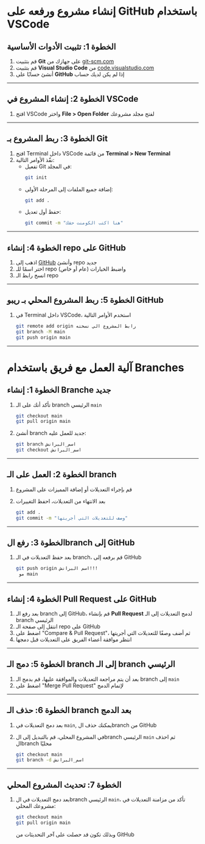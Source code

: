 # إنشاء مشروع ورفعه على GitHub باستخدام VSCode

## الخطوة 1: تثبيت الأدوات الأساسية
1. قم بتثبيت **Git** على جهازك من [git-scm.com](https://git-scm.com/downloads/)
2. قم بتثبيت **Visual Studio Code** من [code.visualstudio.com](https://code.visualstudio.com/)
3. أنشئ حسابًا على **GitHub** إذا لم يكن لديك حساب

---

## الخطوة 2: إنشاء المشروع في VSCode
1. افتح VSCode واختر **File > Open Folder** لفتح مجلد مشروعك

---

## الخطوة 3: ربط المشروع بـ Git
1. افتح Terminal داخل VSCode من قائمة **Terminal > New Terminal**
2. نفّذ الأوامر التالية:
   - تفعيل Git في المجلد:
     ```bash
     git init
     ```
   - إضافة جميع الملفات إلى المرحلة الأولى:
     ```bash
     git add .
     ```
   - حفظ أول تعديل:
     ```bash
     git commit -m "هنا اكتب الكومنت حقك"
     ```

---

## الخطوة 4: إنشاء repo على GitHub
1. اذهب إلى [GitHub](https://github.com/) وأنشئ repo جديد
2. اختر اسمًا للـ repo واضبط الخيارات (عام أو خاص)
3. انسخ رابط الـ repo

---

## الخطوة 5: ربط المشروع المحلي بـ ريبو GitHub
1. في Terminal داخل VSCode، استخدم الأوامر التالية
   ```bash
   git remote add origin رابط المشروع الي نسخته
   git branch -M main
   git push origin main
   ```

---

# آلية العمل مع فريق باستخدام Branches

## الخطوة 1: إنشاء Branche جديد
1. تأكد أنك على الـ branch الرئيسي `main`
   ```bash
   git checkout main
   git pull origin main
   ```

2. أنشئ branch جديد للعمل عليه:
   ```bash
   git branch اسم_البرانش
   git checkout اسم_البرانش
   ```


---

## الخطوة 2: العمل على الـ branch
1. قم بإجراء التعديلات أو إضافة المميزات على المشروع
2. بعد الانتهاء من التعديلات، احفظ التغييرات
   
   ```bash
   git add .
   git commit -m "وصف للتعديلات التي أجريتها"
   ```

---

## الخطوة 3: رفع الbranch إلى GitHub
1. بعد حفظ التعديلات في الـ branch، قم برفعه إلى GitHub
   
   ```bash
   git push origin اسم البرانش!!!
    مو main
   ```

---

## الخطوة 4: إنشاء Pull Request على GitHub
1. بعد رفع الـ branch إلى GitHub، قم بإنشاء **Pull Request** لدمج التعديلات إلى الـ branch الرئيسي
2. انتقل إلى صفحة الـ repo على GitHub
3. اضغط على "Compare & Pull Request"، ثم أضف وصفًا للتعديلات التي أجريتها
4. انتظر موافقة أعضاء الفريق على التعديلات قبل دمجها

---

## الخطوة 5: دمج الـ branch إلى الـ branch الرئيسي
1. بعد أن يتم مراجعة التعديلات والموافقة عليها، قم بدمج الـ branch إلى `main`
2. اضغط على "Merge Pull Request" لإتمام الدمج

---

## الخطوة 6: حذف الـ branch بعد الدمج
1. بعد دمج التعديلات في `main`, يمكنك حذف الbranch من GitHub

2. في المشروع المحلي، قم بالتبديل إلى الbranch الرئيسي `main` ثم احذف الbranch محليًا
   
   ```bash
   git checkout main
   git branch -d اسم_البرانش
   ```

---

## الخطوة 7: تحديث المشروع المحلي
1. بعد دمج التعديلات في الbranch الرئيسي `main`، تأكد من مزامنة التعديلات في مشروعك المحلي:
   ```bash
   git checkout main
   git pull origin main
   ```
   وبذلك تكون قد حصلت على آخر التحديثات من GitHub



